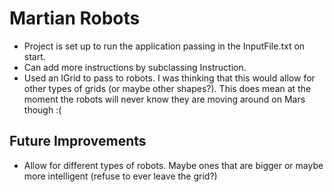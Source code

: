 Martian Robots
==============

* Project is set up to run the application passing in the InputFile.txt on start.
* Can add more instructions by subclassing Instruction.
* Used an IGrid to pass to robots. I was thinking that this would allow for other types of grids (or maybe other shapes?). This does mean at the moment the robots will never know they are moving around on Mars though :(

Future Improvements
-------------------

* Allow for different types of robots. Maybe ones that are bigger or maybe more intelligent (refuse to ever leave the grid?)
